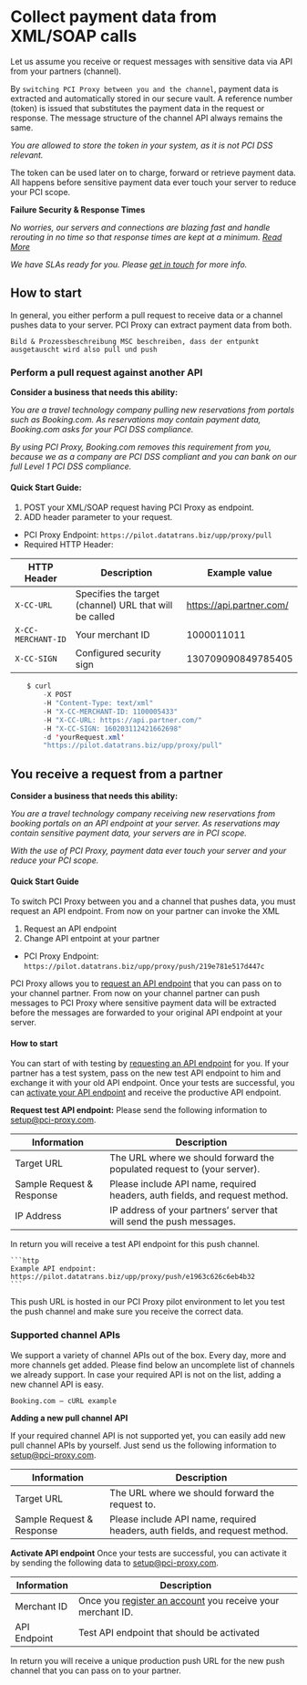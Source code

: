 # Collect payment data from XML/SOAP calls

Let us assume you receive or request messages with sensitive data via API from your partners (channel).

By `switching PCI Proxy between you and the channel`, payment data is extracted and automatically stored in our secure vault. A reference number (token) is issued that substitutes the payment data in the request or response. The message structure of the channel API always remains the same. 

*You are allowed to store the token in your system, as it is not PCI DSS relevant.*

The token can be used later on to charge, forward or retrieve payment data. All happens before sensitive payment data ever touch your server to reduce your PCI scope. 

**Failure Security & Response Times**

*No worries, our servers and connections are blazing fast and handle rerouting in no time so that response times are kept at a minimum. [Read More](webseite-security-site)*

*We have SLAs ready for you. Please [get in touch](start@pci-proxy.com) for more info.*

## How to start

In general, you either perform a pull request to receive data or a channel pushes data to your server. PCI Proxy can extract payment data from both.


```Bild & Prozessbeschreibung MSC beschreiben, dass der entpunkt ausgetauscht wird also pull und push```


### Perform a pull request against another API



**Consider a business that needs this ability:**

*You are a travel technology company pulling new reservations from portals such as Booking.com. As reservations may contain payment data, Booking.com asks for your PCI DSS compliance.*

*By using PCI Proxy, Booking.com removes this requirement from you, because we as a company are PCI DSS compliant and you can bank on our full Level 1 PCI DSS compliance.*



#### Quick Start Guide:

1. POST your XML/SOAP request having PCI Proxy as endpoint.
2. ADD header parameter to your request.


- PCI Proxy Endpoint: ```https://pilot.datatrans.biz/upp/proxy/pull```
- Required HTTP Header:


| HTTP Header      | Description                                                        | Example value
| -------------- | -------------------------------------------------------------------| ---
| `X-CC-URL` | Specifies the target (channel) URL that will be called | https://api.partner.com/
| `X-CC-MERCHANT-ID` | Your merchant ID | 1000011011
| `X-CC-SIGN` | Configured security sign | 130709090849785405
            


```java
    $ curl 
        -X POST 
        -H "Content-Type: text/xml" 
        -H "X-CC-MERCHANT-ID: 1100005433" 
        -H "X-CC-URL: https://api.partner.com/" 
        -H "X-CC-SIGN: 160203112421662698" 
        -d 'yourRequest.xml' 
        "https://pilot.datatrans.biz/upp/proxy/pull"
```



## You receive a request from a partner


**Consider a business that needs this ability:**

*You are a travel technology company receiving new reservations from booking portals on an API endpoint at your server. As reservations may contain sensitive payment data, your servers are in PCI scope.*

*With the use of PCI Proxy, payment data ever touch your server and your reduce your PCI scope.* 

#### Quick Start Guide

To switch PCI Proxy between you and a channel that pushes data, you must request an API endpoint. From now on your partner can invoke the XML 

1. Request an API endpoint 
2. Change API entpoint at your partner


- PCI Proxy Endpoint: ```https://pilot.datatrans.biz/upp/proxy/push/219e781e517d447c```



PCI Proxy allows you to [request an API endpoint](request-push-endpoint) that you can pass on to your channel partner. From now on your channel partner can push messages to PCI Proxy where sensitive payment data will be extracted before the messages are forwarded to your original API endpoint at your server. 



#### How to start
You can start of with testing by [requesting an API endpoint](request-push-endpoint) for you. If your partner has a test system, pass on the new test API endpoint to him and exchange it with your old API endpoint. Once your tests are successful, you can [activate your API endpoint](activate-push-endpoint) and receive the productive API endpoint.

**Request test API endpoint:**
Please send the following information to setup@pci-proxy.com. 

|Information| Description   |
|---|---|
|Target URL|The URL where we should forward the populated request to (your server).|
|Sample Request & Response|Please include API name, required headers, auth fields, and request method.|
|IP Address|IP address of your partners’ server that will send the push messages.|

In return you will receive a test API endpoint for this push channel.

    ```http
    Example API endpoint: 
    https://pilot.datatrans.biz/upp/proxy/push/e1963c626c6eb4b32
    ```

This push URL is hosted in our PCI Proxy pilot environment to let you test the push channel and make sure you receive the correct data. 


### Supported channel APIs

We support a variety of channel APIs out of the box. Every day, more and more channels get added. Please find below an uncomplete list of channels we already support. In case your required API is not on the list, adding a new channel API is easy. 

    Booking.com – cURL example 

**Adding a new pull channel API**

If your required channel API is not supported yet, you can easily add new pull channel APIs by yourself. Just send us the following information to setup@pci-proxy.com. 

|Information| Description   |
|---|---|
|Target URL|The URL where we should forward the request to.|
|Sample Request & Response|Please include API name, required headers, auth fields, and request method.|


**Activate API endpoint**
Once your tests are successful, you can activate it by sending the following data to setup@pci-proxy.com.

|Information| Description   |
|---|---|
|Merchant ID|Once you [register an account](register) you receive your merchant ID.|
|API Endpoint|Test API endpoint that should be activated|

In return you will receive a unique production push URL for the new push channel that you can pass on to your partner. 


